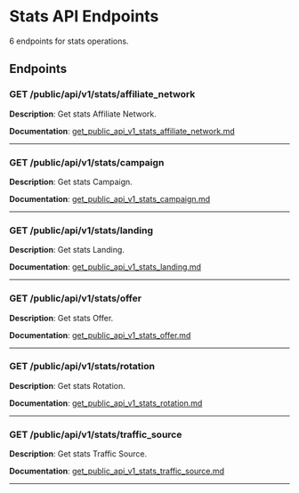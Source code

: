 # Stats API Endpoints

6 endpoints for stats operations.

## Endpoints

### GET /public/api/v1/stats/affiliate_network

**Description**: Get stats Affiliate Network.

**Documentation**: [get_public_api_v1_stats_affiliate_network.md](get_public_api_v1_stats_affiliate_network.md)

---

### GET /public/api/v1/stats/campaign

**Description**: Get stats Campaign.

**Documentation**: [get_public_api_v1_stats_campaign.md](get_public_api_v1_stats_campaign.md)

---

### GET /public/api/v1/stats/landing

**Description**: Get stats Landing.

**Documentation**: [get_public_api_v1_stats_landing.md](get_public_api_v1_stats_landing.md)

---

### GET /public/api/v1/stats/offer

**Description**: Get stats Offer.

**Documentation**: [get_public_api_v1_stats_offer.md](get_public_api_v1_stats_offer.md)

---

### GET /public/api/v1/stats/rotation

**Description**: Get stats Rotation.

**Documentation**: [get_public_api_v1_stats_rotation.md](get_public_api_v1_stats_rotation.md)

---

### GET /public/api/v1/stats/traffic_source

**Description**: Get stats Traffic Source.

**Documentation**: [get_public_api_v1_stats_traffic_source.md](get_public_api_v1_stats_traffic_source.md)

---

